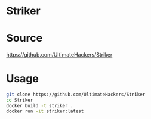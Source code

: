 # Striker

# Source
https://github.com/UltimateHackers/Striker

# Usage

```bash
git clone https://github.com/UltimateHackers/Striker
cd Striker
docker build -t striker .
docker run -it striker:latest
```

